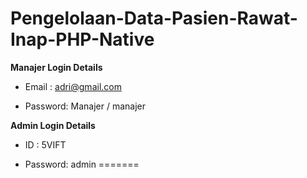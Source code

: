 # Pengelolaan-Data-Pasien-Rawat-Inap-PHP-Native

**Manajer Login Details**

* Email   : adri@gmail.com 

* Password: Manajer / manajer

**Admin Login Details**

* ID      : 5VIFT

* Password: admin
=======
